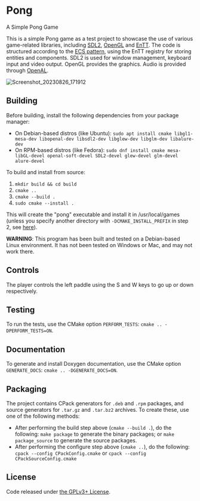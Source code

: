 # Pong
A Simple Pong Game

This is a simple Pong game as a test project to showcase the use of various game-related libraries, including [SDL2](https://www.libsdl.org/), [OpenGL](https://www.khronos.org/opengl) and [EnTT](https://github.com/skypjack/entt). 
The code is structured according to the [ECS pattern](https://en.wikipedia.org/wiki/Entity_component_system), using the EnTT registry for storing entities and components. SDL2 is used for window management, keyboard input and video output. OpenGL provides the graphics. Audio is provided through [OpenAL](https://github.com/kcat/openal-soft).

![Screenshot_20230826_171912](https://github.com/SchizoidSage/Pong/assets/112087231/0dccc791-38a1-4495-a129-de4152f3ce71)

## Building

Before building, install the following dependencies from your package manager:

- On Debian-based distros (like Ubuntu): `sudo apt install cmake libgl1-mesa-dev libopenal-dev libsdl2-dev libglew-dev libglm-dev libalure-dev`
- On RPM-based distros (like Fedora): `sudo dnf install cmake mesa-libGL-devel openal-soft-devel SDL2-devel glew-devel glm-devel alure-devel`

To build and install from source: 
1. `mkdir build && cd build`
2. `cmake ..`
3. `cmake --build .`
4. `sudo cmake --install .`

This will create the "pong" executable and install it in /usr/local/games (unless you specify another directory with `-DCMAKE_INSTALL_PREFIX` in step 2, see [here](https://cmake.org/cmake/help/latest/manual/cmake.1.html#run-a-script)).

**WARNING**: This program has been built and tested on a Debian-based Linux environment. It has not been tested on Windows or Mac, and may not work there.

## Controls

The player controls the left paddle using the S and W keys to go up or down respectively.

## Testing

To run the tests, use the CMake option `PERFORM_TESTS`: `cmake .. -DPERFORM_TESTS=ON`.

## Documentation

To generate and install Doxygen documentation, use the CMake option `GENERATE_DOCS`: `cmake .. -DGENERATE_DOCS=ON`.

## Packaging

The project contains CPack generators for `.deb` and `.rpm` packages, and source generators for `.tar.gz` and `.tar.bz2` archives. To create these, use one of the following methods:

- After performing the build step above (`cmake --build .`), do the following: `make package` to generate the binary packages; or `make package_source` to generate the source packages.
- After performing the configure step above (`cmake ..`), do the following: `cpack --config CPackConfig.cmake` or `cpack --config CPackSourceConfig.cmake`

## License

Code released under [the GPLv3+ License](https://github.com/SchizoidSage/Pong/blob/main/COPYING).
